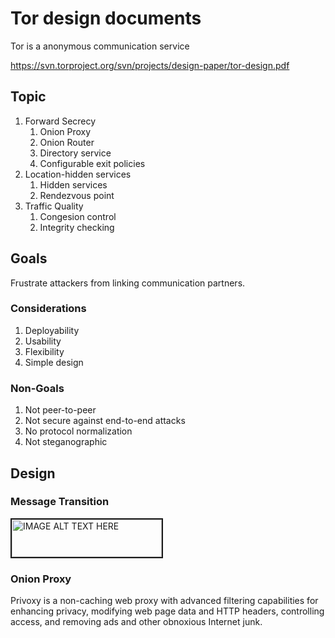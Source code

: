 # Tor design documents
Tor is a anonymous communication service

https://svn.torproject.org/svn/projects/design-paper/tor-design.pdf

## Topic
1. Forward Secrecy
    1. Onion Proxy
    1. Onion Router
    1. Directory service
    1. Configurable exit policies
1. Location-hidden services
    1. Hidden services
    1. Rendezvous point
1. Traffic Quality
    1. Congesion control
    1. Integrity checking

## Goals
Frustrate attackers from linking communication partners.

### Considerations
1. Deployability
1. Usability
1. Flexibility
1. Simple design

### Non-Goals
1. Not peer-to-peer
1. Not secure against end-to-end attacks
1. No protocol normalization
1. Not steganographic

## Design

### Message Transition
<img src="https://raw.githubusercontent.com/easonlin/easonlin.github.io/master/_posts/tor_message.png" 
alt="IMAGE ALT TEXT HERE" width="240" height="60" border="2" />

### Onion Proxy
Privoxy is a non-caching web proxy with advanced filtering capabilities for enhancing privacy, modifying web page data and HTTP headers, controlling access, and removing ads and other obnoxious Internet junk.

